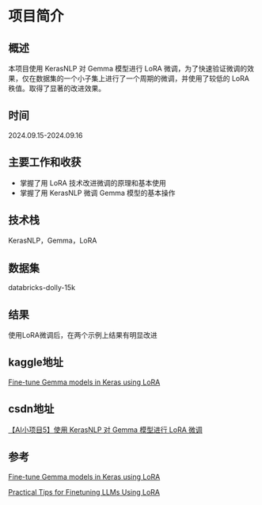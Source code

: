 # 项目简介

## 概述
本项目使用 KerasNLP 对 Gemma 模型进行 LoRA 微调，为了快速验证微调的效果，仅在数据集的一个小子集上进行了一个周期的微调，并使用了较低的 LoRA 秩值。取得了显著的改进效果。

## 时间
2024.09.15-2024.09.16

## 主要工作和收获
- 掌握了用 LoRA 技术改进微调的原理和基本使用
- 掌握了用 KerasNLP 微调 Gemma 模型的基本操作

## 技术栈
KerasNLP，Gemma，LoRA

##  数据集
databricks-dolly-15k

## 结果
使用LoRA微调后，在两个示例上结果有明显改进

## kaggle地址
[Fine-tune Gemma models in Keras using LoRA](https://www.kaggle.com/code/chenxucool/fine-tune-gemma-models-in-keras-using-lora)

## csdn地址
[【AI小项目5】使用 KerasNLP 对 Gemma 模型进行 LoRA 微调](https://blog.csdn.net/weixin_43221845/article/details/142299446?sharetype=blogdetail&sharerId=142299446&sharerefer=PC&sharesource=weixin_43221845&spm=1011.2480.3001.8118)

## 参考
[Fine-tune Gemma models in Keras using LoRA](https://www.kaggle.com/code/nilaychauhan/fine-tune-gemma-models-in-keras-using-lora)

[Practical Tips for Finetuning LLMs Using LoRA](https://magazine.sebastianraschka.com/p/practical-tips-for-finetuning-llms)

